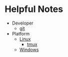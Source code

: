 # Helpful Notes

* Developer
  * [git](git.md)
* Platform
  * [Linux](linux.md)
    * [tmux](tmux.md)
  * [Windows](windows.md)